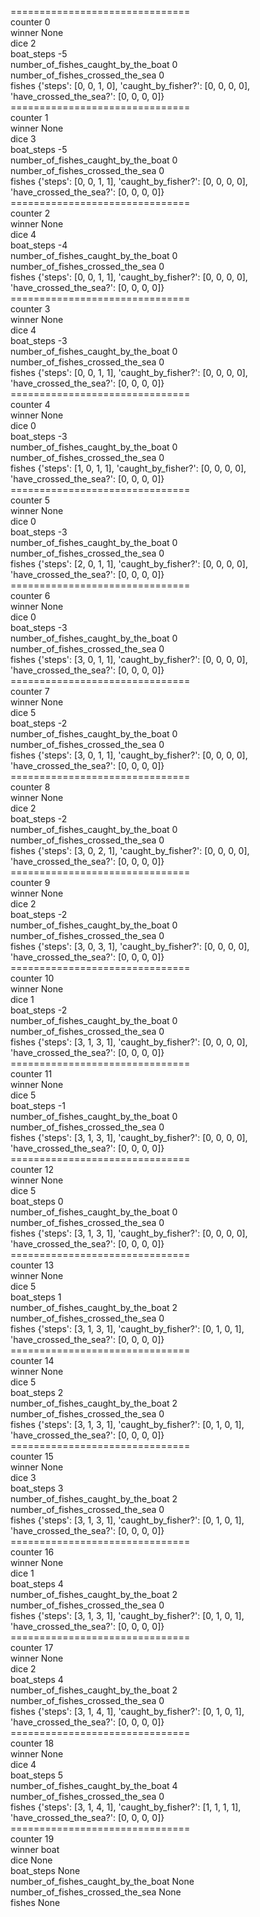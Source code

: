=============================== <br>
counter 0 <br>
winner None <br>
dice 2 <br>
boat_steps -5 <br>
number_of_fishes_caught_by_the_boat 0 <br>
number_of_fishes_crossed_the_sea 0 <br>
fishes {'steps': [0, 0, 1, 0], 'caught_by_fisher?': [0, 0, 0, 0], 'have_crossed_the_sea?': [0, 0, 0, 0]} <br>
=============================== <br>
counter 1 <br>
winner None <br>
dice 3 <br>
boat_steps -5 <br>
number_of_fishes_caught_by_the_boat 0 <br>
number_of_fishes_crossed_the_sea 0 <br>
fishes {'steps': [0, 0, 1, 1], 'caught_by_fisher?': [0, 0, 0, 0], 'have_crossed_the_sea?': [0, 0, 0, 0]} <br>
=============================== <br>
counter 2 <br>
winner None <br>
dice 4 <br>
boat_steps -4 <br>
number_of_fishes_caught_by_the_boat 0 <br>
number_of_fishes_crossed_the_sea 0 <br>
fishes {'steps': [0, 0, 1, 1], 'caught_by_fisher?': [0, 0, 0, 0], 'have_crossed_the_sea?': [0, 0, 0, 0]} <br>
=============================== <br>
counter 3 <br>
winner None <br>
dice 4 <br>
boat_steps -3 <br>
number_of_fishes_caught_by_the_boat 0 <br>
number_of_fishes_crossed_the_sea 0 <br>
fishes {'steps': [0, 0, 1, 1], 'caught_by_fisher?': [0, 0, 0, 0], 'have_crossed_the_sea?': [0, 0, 0, 0]} <br>
=============================== <br>
counter 4 <br>
winner None <br>
dice 0 <br>
boat_steps -3 <br>
number_of_fishes_caught_by_the_boat 0 <br>
number_of_fishes_crossed_the_sea 0 <br>
fishes {'steps': [1, 0, 1, 1], 'caught_by_fisher?': [0, 0, 0, 0], 'have_crossed_the_sea?': [0, 0, 0, 0]} <br>
=============================== <br>
counter 5 <br>
winner None <br>
dice 0 <br>
boat_steps -3 <br>
number_of_fishes_caught_by_the_boat 0 <br>
number_of_fishes_crossed_the_sea 0 <br>
fishes {'steps': [2, 0, 1, 1], 'caught_by_fisher?': [0, 0, 0, 0], 'have_crossed_the_sea?': [0, 0, 0, 0]} <br>
=============================== <br>
counter 6 <br>
winner None <br>
dice 0 <br>
boat_steps -3 <br>
number_of_fishes_caught_by_the_boat 0 <br>
number_of_fishes_crossed_the_sea 0 <br>
fishes {'steps': [3, 0, 1, 1], 'caught_by_fisher?': [0, 0, 0, 0], 'have_crossed_the_sea?': [0, 0, 0, 0]} <br>
=============================== <br>
counter 7 <br>
winner None <br>
dice 5 <br>
boat_steps -2 <br>
number_of_fishes_caught_by_the_boat 0 <br>
number_of_fishes_crossed_the_sea 0 <br>
fishes {'steps': [3, 0, 1, 1], 'caught_by_fisher?': [0, 0, 0, 0], 'have_crossed_the_sea?': [0, 0, 0, 0]} <br>
=============================== <br>
counter 8 <br>
winner None <br>
dice 2 <br>
boat_steps -2 <br>
number_of_fishes_caught_by_the_boat 0 <br>
number_of_fishes_crossed_the_sea 0 <br>
fishes {'steps': [3, 0, 2, 1], 'caught_by_fisher?': [0, 0, 0, 0], 'have_crossed_the_sea?': [0, 0, 0, 0]} <br>
=============================== <br>
counter 9 <br>
winner None <br>
dice 2 <br>
boat_steps -2 <br>
number_of_fishes_caught_by_the_boat 0 <br>
number_of_fishes_crossed_the_sea 0 <br>
fishes {'steps': [3, 0, 3, 1], 'caught_by_fisher?': [0, 0, 0, 0], 'have_crossed_the_sea?': [0, 0, 0, 0]} <br>
=============================== <br>
counter 10 <br>
winner None <br>
dice 1 <br>
boat_steps -2 <br>
number_of_fishes_caught_by_the_boat 0 <br>
number_of_fishes_crossed_the_sea 0 <br>
fishes {'steps': [3, 1, 3, 1], 'caught_by_fisher?': [0, 0, 0, 0], 'have_crossed_the_sea?': [0, 0, 0, 0]} <br>
=============================== <br>
counter 11 <br>
winner None <br>
dice 5 <br>
boat_steps -1 <br>
number_of_fishes_caught_by_the_boat 0 <br>
number_of_fishes_crossed_the_sea 0 <br>
fishes {'steps': [3, 1, 3, 1], 'caught_by_fisher?': [0, 0, 0, 0], 'have_crossed_the_sea?': [0, 0, 0, 0]} <br>
=============================== <br>
counter 12 <br>
winner None <br>
dice 5 <br>
boat_steps 0 <br>
number_of_fishes_caught_by_the_boat 0 <br>
number_of_fishes_crossed_the_sea 0 <br>
fishes {'steps': [3, 1, 3, 1], 'caught_by_fisher?': [0, 0, 0, 0], 'have_crossed_the_sea?': [0, 0, 0, 0]} <br>
=============================== <br>
counter 13 <br>
winner None <br>
dice 5 <br>
boat_steps 1 <br>
number_of_fishes_caught_by_the_boat 2 <br>
number_of_fishes_crossed_the_sea 0 <br>
fishes {'steps': [3, 1, 3, 1], 'caught_by_fisher?': [0, 1, 0, 1], 'have_crossed_the_sea?': [0, 0, 0, 0]} <br>
=============================== <br>
counter 14 <br>
winner None <br>
dice 5 <br>
boat_steps 2 <br>
number_of_fishes_caught_by_the_boat 2 <br>
number_of_fishes_crossed_the_sea 0 <br>
fishes {'steps': [3, 1, 3, 1], 'caught_by_fisher?': [0, 1, 0, 1], 'have_crossed_the_sea?': [0, 0, 0, 0]} <br>
=============================== <br>
counter 15 <br>
winner None <br>
dice 3 <br>
boat_steps 3 <br>
number_of_fishes_caught_by_the_boat 2 <br>
number_of_fishes_crossed_the_sea 0 <br>
fishes {'steps': [3, 1, 3, 1], 'caught_by_fisher?': [0, 1, 0, 1], 'have_crossed_the_sea?': [0, 0, 0, 0]} <br>
=============================== <br>
counter 16 <br>
winner None <br>
dice 1 <br>
boat_steps 4 <br>
number_of_fishes_caught_by_the_boat 2 <br>
number_of_fishes_crossed_the_sea 0 <br>
fishes {'steps': [3, 1, 3, 1], 'caught_by_fisher?': [0, 1, 0, 1], 'have_crossed_the_sea?': [0, 0, 0, 0]} <br>
=============================== <br>
counter 17 <br>
winner None <br>
dice 2 <br>
boat_steps 4 <br>
number_of_fishes_caught_by_the_boat 2 <br>
number_of_fishes_crossed_the_sea 0 <br>
fishes {'steps': [3, 1, 4, 1], 'caught_by_fisher?': [0, 1, 0, 1], 'have_crossed_the_sea?': [0, 0, 0, 0]} <br>
=============================== <br>
counter 18 <br>
winner None <br>
dice 4 <br>
boat_steps 5 <br>
number_of_fishes_caught_by_the_boat 4 <br>
number_of_fishes_crossed_the_sea 0 <br>
fishes {'steps': [3, 1, 4, 1], 'caught_by_fisher?': [1, 1, 1, 1], 'have_crossed_the_sea?': [0, 0, 0, 0]} <br>
=============================== <br>
counter 19 <br>
winner boat <br>
dice None <br>
boat_steps None <br>
number_of_fishes_caught_by_the_boat None <br>
number_of_fishes_crossed_the_sea None <br>
fishes None <br>